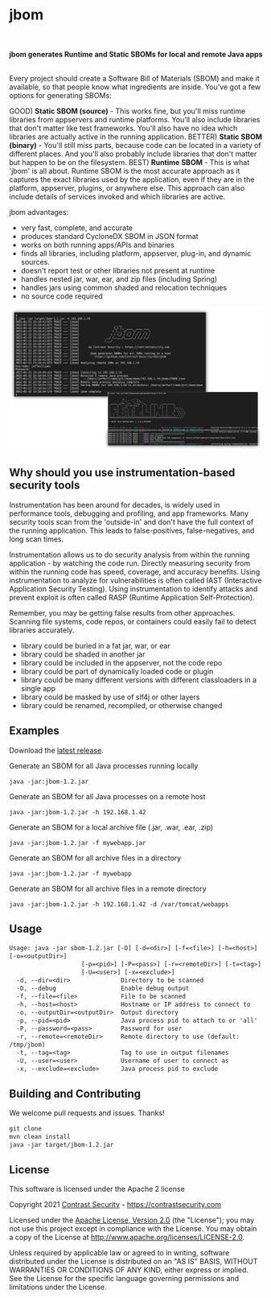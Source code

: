 # jbom

<p align="center"><b>
<br>
<br>
jbom generates Runtime and Static SBOMs for local and remote Java apps
<br>
<br>
</b></p>

Every project should create a Software Bill of Materials (SBOM) and make it available, so that people know what ingredients are inside.  You've got a few options for generating SBOMs:

GOOD) __Static SBOM (source)__ - This works fine, but you'll miss runtime libraries from appservers and runtime platforms. You'll also include libraries that don't matter like test frameworks.  You'll also have no idea which libraries are actually active in the running application.
BETTER) __Static SBOM (binary)__ - You'll still miss parts, because code can be located in a variety of different places. And you'll also probably include libraries that don't matter but happen to be on the filesystem.
BEST) __Runtime SBOM__ - This is what 'jbom' is all about. Runtime SBOM is the most accurate approach as it captures the exact libraries used by the application, even if they are in the platform, appserver, plugins, or anywhere else. This approach can also include details of services invoked and which libraries are active.

jbom advantages:
* very fast, complete, and accurate
* produces standard CycloneDX SBOM in JSON format
* works on both running apps/APIs and binaries
* finds all libraries, including platform, appserver, plug-in, and dynamic sources.
* doesn't report test or other libraries not present at runtime
* handles nested jar, war, ear, and zip files (including Spring)
* handles jars using common shaded and relocation techniques
* no source code required

![jbom-screenshot](https://github.com/Contrast-Security-OSS/jbom/blob/main/resources/jbom-screenshot.png?raw=true)


## Why should you use instrumentation-based security tools

Instrumentation has been around for decades, is widely used in performance tools, debugging and profiling, and app frameworks. Many security tools scan from the 'outside-in' and don't have the full context of the running application.  This leads to false-positives, false-negatives, and long scan times.

Instrumentation allows us to do security analysis from within the running application - by watching the code run.  Directly measuring security from within the running code has speed, coverage, and accuracy benefits.  Using instrumentation to analyze for vulnerabilities is often called IAST (Interactive Application Security Testing). Using instrumentation to identify attacks and prevent exploit is often called RASP (Runtime Application Self-Protection).

Remember, you may be getting false results from other approaches. Scanning file systems, code repos, or containers could easily fail to detect libraries accurately.

* library could be buried in a fat jar, war, or ear
* library could be shaded in another jar
* library could be included in the appserver, not the code repo
* library could be part of dynamically loaded code or plugin
* library could be many different versions with different classloaders in a single app
* library could be masked by use of slf4j or other layers
* library could be renamed, recompiled, or otherwise changed



## Examples

Download the [latest release](https://github.com/Contrast-Security-OSS/jbom/releases/latest).

Generate an SBOM for all Java processes running locally
  ```shell
  java -jar:jbom-1.2.jar
  ```
  
Generate an SBOM for all Java processes on a remote host
  ```shell
  java -jar:jbom-1.2.jar -h 192.168.1.42
  ```
  
Generate an SBOM for a local archive file (.jar, .war, .ear, .zip)
  ```shell
  java -jar:jbom-1.2.jar -f mywebapp.jar
  ```

Generate an SBOM for all archive files in a directory
  ```shell
  java -jar:jbom-1.2.jar -f mywebapp
  ```
  
Generate an SBOM for all archive files in a remote directory
  ```shell
  java -jar:jbom-1.2.jar -h 192.168.1.42 -d /var/tomcat/webapps
  ```



## Usage

```
Usage: java -jar sbom-1.2.jar [-D] [-d=<dir>] [-f=<file>] [-h=<host>] [-o=<outputDir>]
                    [-p=<pid>] [-P=<pass>] [-r=<remoteDir>] [-t=<tag>]
                    [-U=<user>] [-x=<exclude>]
  -d, --dir=<dir>              Directory to be scanned
  -D, --debug                  Enable debug output
  -f, --file=<file>            File to be scanned
  -h, --host=<host>            Hostname or IP address to connect to
  -o, --outputDir=<outputDir>  Output directory
  -p, --pid=<pid>              Java process pid to attach to or 'all'
  -P, --password=<pass>        Password for user
  -r, --remote=<remoteDir>     Remote directory to use (default: /tmp/jbom)
  -t, --tag=<tag>              Tag to use in output filenames
  -U, --user=<user>            Username of user to connect as
  -x, --exclude=<exclude>      Java process pid to exclude
   ``` 



## Building and Contributing

We welcome pull requests and issues. Thanks!

   ```shell
   git clone 
   mvn clean install
   java -jar target/jbom-1.2.jar
   ``` 


## License

This software is licensed under the Apache 2 license

Copyright 2021 [Contrast Security](https://contrastsecurity.com) - https://contrastsecurity.com

Licensed under the [Apache License, Version 2.0](http://www.apache.org/licenses/LICENSE-2.0) (the "License"); you may not use this project except in compliance with the License. You may obtain a copy of the License at http://www.apache.org/licenses/LICENSE-2.0.

Unless required by applicable law or agreed to in writing, software distributed under the License is distributed on an "AS IS" BASIS, WITHOUT WARRANTIES OR CONDITIONS OF ANY KIND, either express or implied. See the License for the specific language governing permissions and limitations under the License.
